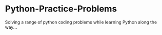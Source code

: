 # Python-Practice-Problems
Solving a range of python coding problems while learning Python along the way...

